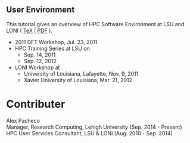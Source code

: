 ## User Environment
This tutorial gives an overview of HPC Software Environment at LSU and LONI 
( [TeX](UserEnv.tex) | [PDF](UserEnv.pdf) ).

  * 2011 DFT Workshop, Jul. 23, 2011 
  * HPC Training Series at LSU on
    + Sep. 14, 2011
    + Sep. 12, 2012
  * LONI Workshop at
    + University of Louisiana, Lafayette, Nov. 9, 2011
    + Xavier University of Louisiana, Mar. 21, 2012


# Contributer
Alex Pacheco  
 Manager, Research Computing, Lehigh University (Sep. 2014 - Present)  
 HPC User Services Consultant, LSU & LONI (Aug. 2010 - Sep. 2014)  


